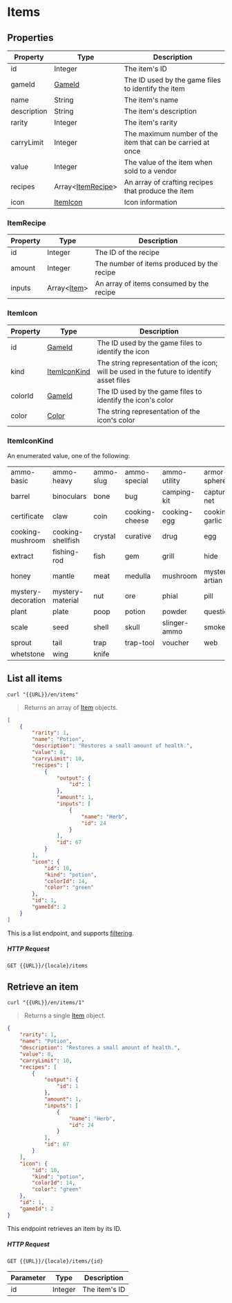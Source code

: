 [Item]: #items

# Items
## Properties
|Property|Type|Description|
|---|---|---|
|id|Integer|The item's ID|
|gameId|[GameId](#gameid)|The ID used by the game files to identify the item|
|name|String|The item's name|
|description|String|The item's description|
|rarity|Integer|The item's rarity|
|carryLimit|Integer|The maximum number of the item that can be carried at once|
|value|Integer|The value of the item when sold to a vendor|
|recipes|Array<[ItemRecipe](#itemrecipe)>|An array of crafting recipes that produce the item|
|icon|[ItemIcon](#itemicon)|Icon information|

### ItemRecipe
|Property|Type|Description|
|---|---|---|
|id|Integer|The ID of the recipe|
|amount|Integer|The number of items produced by the recipe|
|inputs|Array<[Item](#items)>|An array of items consumed by the recipe|

### ItemIcon
|Property|Type|Description|
|---|---|---|
|id|[GameId](#gameid)|The ID used by the game files to identify the icon|
|kind|[ItemIconKind](#itemiconkind)|The string representation of the icon; will be used in the future to identify asset files|
|colorId|[GameId](#gameid)|The ID used by the game files to identify the icon's color|
|color|[Color](#color)|The string representation of the icon's color|

### ItemIconKind
An enumerated value, one of the following:

|||||||
|---|---|---|---|---|---|
|ammo-basic|ammo-heavy|ammo-slug|ammo-special|ammo-utility|armor-sphere|
|barrel|binoculars|bone|bug|camping-kit|capture-net|
|certificate|claw|coin|cooking-cheese|cooking-egg|cooking-garlic|
|cooking-mushroom|cooking-shellfish|crystal|curative|drug|egg|
|extract|fishing-rod|fish|gem|grill|hide|
|honey|mantle|meat|medulla|mushroom|mystery-artian|
|mystery-decoration|mystery-material|nut|ore|phial|pill|
|plant|plate|poop|potion|powder|question|
|scale|seed|shell|skull|slinger-ammo|smoke|
|sprout|tail|trap|trap-tool|voucher|web|
|whetstone|wing|knife|||||

## List all items
```shell
curl "{{URL}}/en/items"
```

> Returns an array of [Item] objects.

```json
[
    {
        "rarity": 1,
        "name": "Potion",
        "description": "Restores a small amount of health.",
        "value": 8,
        "carryLimit": 10,
        "recipes": [
            {
                "output": {
                    "id": 1
                },
                "amount": 1,
                "inputs": [
                    {
                        "name": "Herb",
                        "id": 24
                    }
                ],
                "id": 67
            }
        ],
        "icon": {
            "id": 10,
            "kind": "potion",
            "colorId": 14,
            "color": "green"
        },
        "id": 1,
        "gameId": 2
    }
]
```

This is a list endpoint, and supports [filtering](#filtering-objects-in-the-response).

##### HTTP Request
`GET {{URL}}/{locale}/items`

## Retrieve an item
```shell
curl "{{URL}}/en/items/1"
```

> Returns a single [Item] object.

```json
{
    "rarity": 1,
    "name": "Potion",
    "description": "Restores a small amount of health.",
    "value": 8,
    "carryLimit": 10,
    "recipes": [
        {
            "output": {
                "id": 1
            },
            "amount": 1,
            "inputs": [
                {
                    "name": "Herb",
                    "id": 24
                }
            ],
            "id": 67
        }
    ],
    "icon": {
        "id": 10,
        "kind": "potion",
        "colorId": 14,
        "color": "green"
    },
    "id": 1,
    "gameId": 2
}

```

This endpoint retrieves an item by its ID.

##### HTTP Request
`GET {{URL}}/{locale}/items/{id}`

|Parameter|Type|Description|
|---|---|---|
|id|Integer|The item's ID|